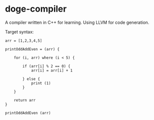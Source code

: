 # doge-compiler

A compiler written in C++ for learning. Using LLVM for code generation.

Target syntax:
```
arr = [1,2,3,4,5]

printOddAddEven = (arr) {
    
    for (i, arr) where (i < 5) {
        
        if (arr[i] % 2 == 0) {
            arr[i] = arr[i] + 1

        } else {
            print (1)   
        }
    }

    return arr
}

printOddAddEven (arr)
```
